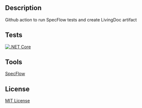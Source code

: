 ## Description
Github action to run SpecFlow tests and create LivingDoc artifact
## Tests
[![.NET Core](https://github.com/impolitetulip/name-generator/actions/workflows/dotnetcore.yml/badge.svg)](https://github.com/impolitetulip/name-generator/actions/workflows/dotnetcore.yml)
## Tools
[SpecFlow](https://specflow.org/)
## License
[MIT License](https://github.com/impolitetulip/run-specflow-tests/blob/main/LICENSE.md)